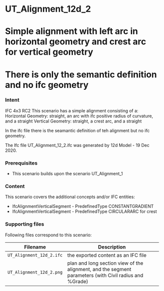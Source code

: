 
# UT_Alignment_12d_2
# Simple alignment with left arc in horizontal geometry and crest arc for vertical geometry
# There is only the semantic definition and no ifc geometry 

### Intent

IFC 4x3 RC2
This scenario has a simple alignment consisting of a:
 Horizontal Geometry: straight, an arc with ifc positive radius of curvature, and a straight
 Vertical Geometry:   straight, a crest arc, and a straight

In the ifc file there is the seamantic definition of teh alignment but no ifc geometry.

The Ifc file UT_Alignment_12_2.ifc was generated by 12d Model - 19 Dec 2020. 


### Prerequisites

- This scenario builds upon the scenario UT_Alignment_1

### Content

This scenario covers the additional concepts and/or IFC entities:

- IfcAlignmentVerticalSegment - PredefinedType CONSTANTGRADIENT
- IfcAlignmentVerticalSegment - PredefinedType CIRCULARARC for crest

### Supporting files

Following files correspond to this scenario:

| Filename                           | Description                                                                                            |
|------------------------------------|--------------------------------------------------------------------------------------------------------|
| `UT_Alignment_12d_2.ifc`           | the exported content as an IFC file                                                                    |
| `UT_Alignment_12d_2.png`           | plan and long section view of the alignment, and the segment parameters (with Civil radius and %Grade) |


